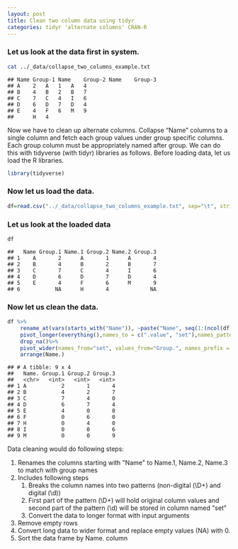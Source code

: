 ```yaml
---
layout: post
title: Clean two column data using tidyr
categories: tidyr 'alternate columns' CRAN-R
---
```


### Let us look at the data first in system.

``` bash
cat ../_data/collapse_two_columns_example.txt
```

    ## Name Group-1 Name    Group-2 Name    Group-3
    ## A    2   A   1   A   4
    ## B    4   B   2   B   7
    ## C    7   C   4   I   6
    ## D    6   D   7   D   4
    ## E    4   F   6   M   9
    ##      H   4

Now we have to clean up alternate columns. Collapse “Name” columns to a
single column and fetch each group values under group specific columns.
Each group column must be appropriately named after group. We can do
this with tidyverse (with tidyr) libraries as follows. Before loading data, let us load the R libraries. 

``` r
library(tidyverse)
```

### Now let us load the data.

``` r
df=read.csv("../_data/collapse_two_columns_example.txt", sep="\t", strip.white = T)
```

### Let us look at the loaded data

``` r
df
```

    ##   Name Group.1 Name.1 Group.2 Name.2 Group.3
    ## 1    A       2      A       1      A       4
    ## 2    B       4      B       2      B       7
    ## 3    C       7      C       4      I       6
    ## 4    D       6      D       7      D       4
    ## 5    E       4      F       6      M       9
    ## 6           NA      H       4             NA

### Now let us clean the data.

``` r
df %>%
    rename_at(vars(starts_with("Name")), ~paste("Name", seq(1:(ncol(df)/2)),sep=".")) %>%
    pivot_longer(everything(),names_to = c(".value", "set"),names_pattern = "(\\D+)(\\d)") %>%
    drop_na()%>%
    pivot_wider(names_from="set", values_from="Group.", names_prefix = "Group.", values_fill = 0) %>%
    arrange(Name.)
```

    ## # A tibble: 9 x 4
    ##   Name. Group.1 Group.2 Group.3
    ##   <chr>   <int>   <int>   <int>
    ## 1 A           2       1       4
    ## 2 B           4       2       7
    ## 3 C           7       4       0
    ## 4 D           6       7       4
    ## 5 E           4       0       0
    ## 6 F           0       6       0
    ## 7 H           0       4       0
    ## 8 I           0       0       6
    ## 9 M           0       0       9

Data cleaning would do following steps:
1. Renames the columns starting with "Name" to Name.1, Name.2, Name.3 to match with group names
2. Includes following steps
	1. Breaks the column names into two patterns (non-digital (\\D+) and digital (\\d))
	2. First part of the pattern (\\D+) will hold original column values and second part of the pattern (\\d) will be stored in column named "set"
	3. Convert the data to longer format with input arguments
3. Remove empty rows
4. Convert long data to wider format and replace empty values (NA) with 0.
5. Sort the data frame by Name. column